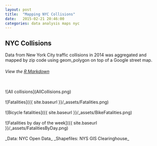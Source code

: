 ```yaml
---
layout: post
title:  "Mapping NYC Collisions"
date:   2015-02-21 20:46:00
categories: data analysis maps nyc
---
```

## NYC Collisions
Data from New York City traffic collisions in 2014 was aggregated and mapped by zip code using geom_polygon on top of a Google street map.

###### View the [R Markdown](Main.html)
<br />
![All collisions](AllCollisions.png)
<br /><br />
![Fatalities]({{ site.baseurl }}/_assets/Fatalities.png)
<br /><br />
![Bicycle fatalities]({{ site.baseurl }}/_assets/BikeFatalities.png)
<br /><br />
![Fatalities by day of the week]({{ site.baseurl }}/_assets/FatalitiesByDay.png)
<br /><br />
_Data:  NYC Open Data_
_Shapefiles:  NYS GIS Clearinghouse_

